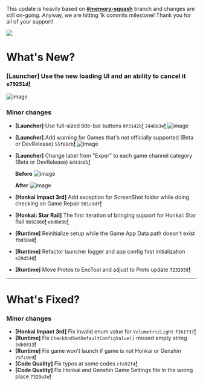 This update is heavily based on [**#memory-squash**](https://github.com/neon-nyan/Collapse/tree/memory-squash) branch and changes are still on-going.
Anyway, we are hitting 1k commits milestone! Thank you for all of your support!

![](https://raw.githubusercontent.com/neon-nyan/CollapseLauncher-Page/34d1913533b0a9b328fdee6be457f240915b5381/images/Banner_update_1.0.52.5.webp)

# What's New?
### **[Launcher]** Use the new loading UI and an ability to cancel it ``e79251d``[**!**](https://github.com/neon-nyan/Collapse/commit/e79251dedbbda0f14f980af2a8930db4c7fe0ef9)
![image](https://user-images.githubusercontent.com/30566970/219035782-e1cd6f28-0e02-47b2-8e42-2b5ec3ec40e1.png)

### Minor changes
- **[Launcher]** Use full-sized title-bar buttons ``9f3142b``[**!**](https://github.com/neon-nyan/Collapse/commit/9f3142bad54147056a473aa2b19594872d4387d0) ``2446b3e``[**!**](https://github.com/neon-nyan/Collapse/commit/2446b3e6eb09827ff6f8a77e019658f0c780456a)
![image](https://user-images.githubusercontent.com/30566970/219038397-9375450f-9592-4a17-adea-0ba9c4bd7bab.png)

- **[Launcher]** Add warning for Games that's not officially supported (Beta or DevRelease) ``55f80cb``[**!**](https://github.com/neon-nyan/Collapse/commit/55f80cb6a181724fff69b8a898374f56541160d4)
![image](https://user-images.githubusercontent.com/30566970/219037176-b08361ad-45d8-4517-8f6a-35d6b0d0d10d.png)

- **[Launcher]** Change label from "Exper" to each game channel category (Beta or DevRelease) ``6d43cd5``[**!**](https://github.com/neon-nyan/Collapse/commit/6d43cd5537ee8c7611c9ce2ed5e8011d7f3b9110)
    
    **Before**
    ![image](https://user-images.githubusercontent.com/30566970/219036663-b5415c86-eecd-4b3a-a03a-6aad9471dae9.png)
    
    **After**
    ![image](https://user-images.githubusercontent.com/30566970/219036712-a77e953c-0871-482d-b27f-eb9f32f7ef58.png)
    
- **[Honkai Impact 3rd]** Add exception for ScreenShot folder while doing checking on Game Repair ``901c9df``[**!**](https://github.com/neon-nyan/Collapse/commit/901c9df6eb1dac58ab59ad248ad7edb1ae68b404)
- **[Honkai: Star Rail]** The first iteration of bringing support for Honkai: Star Rail ``9692060``[**!**](https://github.com/neon-nyan/Collapse/commit/9692060f1f87c43fbaf472b747ce6261a59e42bd) ``ebd8d9b``[**!**](https://github.com/neon-nyan/Collapse/commit/ebd8d9b71f330d93147d8088d95c74926b353981)
- **[Runtime]** Reinitialize setup while the Game App Data path doesn't exist ``fbd30a0``[**!**](https://github.com/neon-nyan/Collapse/commit/fbd30a03e9b7b3ed2b3356aa5b28ed2680119d1e)
- **[Runtime]** Refactor launcher logger and app config first initialization ``e29d540``[**!**](https://github.com/neon-nyan/Collapse/commit/e29d540fe2f622956a64a24ac8a7434d0aafa363)
- **[Runtime]** Move Protos to EncTool and adjust to Proto update ``7232958``[**!**](https://github.com/neon-nyan/Collapse/commit/72329580b8f46880e8369d43e130c9bf130f51da)

***

# What's Fixed?
### Minor changes
- **[Honkai Impact 3rd]** Fix invalid enum value for ``VolumetricLight`` ``f3b1737``[**!**](https://github.com/neon-nyan/Collapse/commit/f3b1737b3b03dbb514d1cb297b7499157f95488f)
- **[Runtime]** Fix ``CheckAndSetDefaultConfigValue()`` missed empty string ``3db9013``[**!**](https://github.com/neon-nyan/Collapse/commit/3db901343ef1c8931acc19d5619bd6e99aeac8e5)
- **[Runtime]** Fix game won't launch if game is not Honkai or Genshin ``75fc0e9``[**!**](https://github.com/neon-nyan/Collapse/commit/75fc0e92edb8de22a4ebcd38a247b1a11437ef82)
- **[Code Quality]** Fix typos at some codes ``cfa92f4``[**!**](https://github.com/neon-nyan/Collapse/commit/cfa92f4cc52b5d9aefe95954280ad280faa54894)
- **[Code Quality]** Fix Honkai and Genshin Game Settings file in the wrong place ``7329a3e``[**!**](https://github.com/neon-nyan/Collapse/commit/7329a3e4c0c5255083eb007d071aee928cb3c59f)
